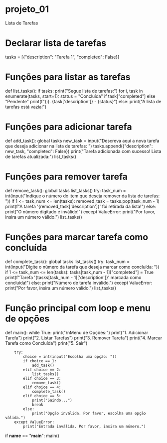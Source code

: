 # projeto_01
Lista de Tarefas 
# Declarar lista de tarefas
tasks = [{"description": "Tarefa 1", "completed": False}]

# Funções para listar as tarefas
def list_tasks():
    if tasks:
        print("Segue lista de tarefas:")
        for i, task in enumerate(tasks, start=1):
            status = "Concluída" if task["completed"] else "Pendente"
            print(f"{i}. {task['description']} - {status}")
    else:
        print("A lista de tarefas está vazia!")

# Funções para adicionar tarefa
def add_task():
    global tasks
    new_task = input("Descreva aqui a nova tarefa que deseja adicionar na lista de tarefas: ")
    tasks.append({"description": new_task, "completed": False})
    print("Tarefa adicionada com sucesso! Lista de tarefas atualizada:")
    list_tasks()

# Funções para remover tarefa
def remove_task():
    global tasks
    list_tasks()
    try:
        task_num = int(input("Indique o número do item que deseja remover da lista de tarefas: "))
        if 1 <= task_num <= len(tasks):
            removed_task = tasks.pop(task_num - 1)
            print(f"A tarefa '{removed_task['description']}' foi retirada da lista!")
        else:
            print("O número digitado é inválido!")
    except ValueError:
        print("Por favor, insira um número válido.")
    list_tasks()

# Funções para marcar tarefa como concluída
def complete_task():
    global tasks
    list_tasks()
    try:
        task_num = int(input("Digite o número da tarefa que deseja marcar como concluída: "))
        if 1 <= task_num <= len(tasks):
            tasks[task_num - 1]["completed"] = True
            print(f"Tarefa '{tasks[task_num - 1]['description']}' marcada como concluída!")
        else:
            print("Número de tarefa inválido.")
    except ValueError:
        print("Por favor, insira um número válido.")
    list_tasks()

# Função principal com loop e menu de opções
def main():
    while True:
        print("\nMenu de Opções:")
        print("1. Adicionar Tarefa")
        print("2. Listar Tarefas")
        print("3. Remover Tarefa")
        print("4. Marcar Tarefa como Concluída")
        print("5. Sair")

        try:
            choice = int(input("Escolha uma opção: "))
            if choice == 1:
                add_task()
            elif choice == 2:
                list_tasks()
            elif choice == 3:
                remove_task()
            elif choice == 4:
                complete_task()
            elif choice == 5:
                print("Saindo...")
                break
            else:
                print("Opção inválida. Por favor, escolha uma opção válida.")
        except ValueError:
            print("Entrada inválida. Por favor, insira um número.")

if __name__ == "__main__":
    main()
